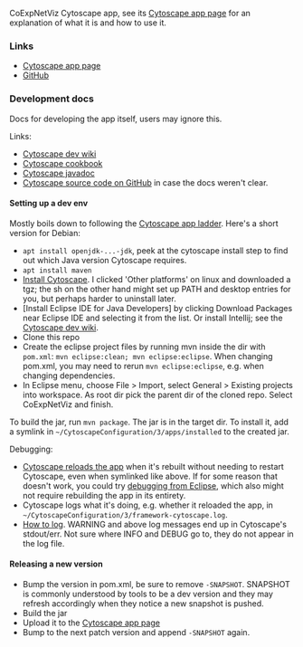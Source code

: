 CoExpNetViz Cytoscape app, see its [Cytoscape app page] for an explanation of
what it is and how to use it.

### Links
- [Cytoscape app page]
- [GitHub]

### Development docs
Docs for developing the app itself, users may ignore this.

Links:

- [Cytoscape dev wiki]
- [Cytoscape cookbook]
- [Cytoscape javadoc]
- [Cytoscape source code on GitHub][Cytoscape source] in case the docs weren't clear.

#### Setting up a dev env
Mostly boils down to following the [Cytoscape app ladder]. Here's a short
version for Debian:

- `apt install openjdk-...-jdk`, peek at the cytoscape install step to find out
  which Java version Cytoscape requires.
- `apt install maven`
- [Install Cytoscape](https://cytoscape.org/download.html). I clicked
  'Other platforms' on linux and downloaded a tgz; the sh on the other hand
  might set up PATH and desktop entries for you, but perhaps harder to
  uninstall later.
- [Install Eclipse IDE for Java Developers] by clicking Download Packages near
  Eclipse IDE and selecting it from the list. Or install Intellij; see the
  [Cytoscape dev wiki].
- Clone this repo
- Create the eclipse project files by running mvn inside the dir with
  `pom.xml`: `mvn eclipse:clean; mvn eclipse:eclipse`. When changing pom.xml,
  you may need to rerun `mvn eclipse:eclipse`, e.g. when changing dependencies.
- In Eclipse menu, choose File > Import, select General > Existing projects
  into workspace. As root dir pick the parent dir of the cloned repo. Select
  CoExpNetViz and finish.

To build the jar, run `mvn package`. The jar is in the target dir. To install
it, add a symlink in `~/CytoscapeConfiguration/3/apps/installed` to the created
jar.

Debugging:

- [Cytoscape reloads the app] when it's rebuilt without needing to restart
  Cytoscape, even when symlinked like above. If for some reason that doesn't
  work, you could try [debugging from Eclipse], which also might not require
  rebuilding the app in its entirety.
- Cytoscape logs what it's doing, e.g. whether it reloaded the app, in
  `~/CytoscapeConfiguration/3/framework-cytoscape.log`.
- [How to log]. WARNING and above log messages end up in Cytoscape's
  stdout/err. Not sure where INFO and DEBUG go to, they do not appear in the
  log file.


#### Releasing a new version
- Bump the version in pom.xml, be sure to remove `-SNAPSHOT`. SNAPSHOT is
  commonly understood by tools to be a dev version and they may refresh
  accordingly when they notice a new snapshot is pushed.
- Build the jar
- Upload it to the [Cytoscape app page]
- Bump to the next patch version and append `-SNAPSHOT` again.


[Cytoscape app page]: https://apps.cytoscape.org/apps/coexpnetviz
[GitHub]: https://github.com/CoExpNetViz/CoExpNetViz
[Cytoscape app ladder]: https://github.com/cytoscape/cytoscape/wiki/Cytoscape-App-Ladder
[Cytoscape cookbook]: http://wikiold.cytoscape.org/Cytoscape_3/AppDeveloper/Cytoscape_3_App_Cookbook
[Cytoscape javadoc]: http://code.cytoscape.org/javadoc/current_release/overview-summary.html
[Cytoscape dev wiki]: https://github.com/cytoscape/cytoscape/wiki
[Cytoscape source]: https://github.com/cytoscape/cytoscape-impl
[Cytoscape reloads the app]: https://github.com/cytoscape/cytoscape/wiki/Java-Hotswap
[Install Eclipse]: http://www.eclipse.org/downloads/
[Debugging from eclipse]: https://github.com/cytoscape/cytoscape/wiki/Launch-and-Debug-from-Eclipse
[How to log]: http://wikiold.cytoscape.org/Cytoscape_3/AppDeveloper/Cytoscape_3_App_Cookbook#Logging
